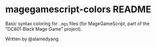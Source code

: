 # magegamescript-colors README

Basic syntax coloring for `.mgs` files (for MageGameScript, part of the "DC801 Black Mage Game" project).

Written by @alamedyang
